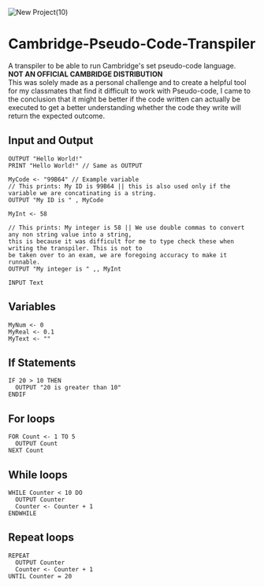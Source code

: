 ![New Project(10)](https://user-images.githubusercontent.com/84568105/156011454-4b927e07-abe1-407c-97da-14dfbaa77ddc.png)

# Cambridge-Pseudo-Code-Transpiler
A transpiler to be able to run Cambridge's set pseudo-code language.  
**NOT AN OFFICIAL CAMBRIDGE DISTRIBUTION**  
This was solely made as a personal challenge and to create a helpful tool for my classmates that find it difficult to work with Pseudo-code, I came to the conclusion that it might be better if the code written can actually be executed to get a better understanding whether the code they write will return the expected outcome.  

## Input and Output
```
OUTPUT "Hello World!"
PRINT "Hello World!" // Same as OUTPUT

MyCode <- "99B64" // Example variable
// This prints: My ID is 99B64 || this is also used only if the variable we are concatinating is a string.
OUTPUT "My ID is " , MyCode 

MyInt <- 58

// This prints: My integer is 58 || We use double commas to convert any non string value into a string, 
this is because it was difficult for me to type check these when writing the transpiler. This is not to
be taken over to an exam, we are foregoing accuracy to make it runnable.
OUTPUT "My integer is " ,, MyInt 

INPUT Text
```

## Variables
```
MyNum <- 0
MyReal <- 0.1
MyText <- ""
```

## If Statements
```
IF 20 > 10 THEN
  OUTPUT "20 is greater than 10"
ENDIF
```
  
## For loops
```
FOR Count <- 1 TO 5
  OUTPUT Count
NEXT Count
```

## While loops
```
WHILE Counter < 10 DO
  OUTPUT Counter
  Counter <- Counter + 1
ENDWHILE
```

## Repeat loops
```
REPEAT
  OUTPUT Counter
  Counter <- Counter + 1
UNTIL Counter = 20
```



